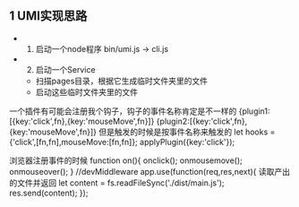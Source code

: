 ## 1 UMI实现思路
- 1. 启动一个node程序 bin/umi.js -> cli.js
- 2. 启动一个Service 
  - 扫描pages目录，根据它生成临时文件夹里的文件
  - 启动这些临时文件夹里的文件


 一个插件有可能会注册我个钩子，钩子的事件名称肯定是不一样的
{plugin1:[{key:'click',fn},{key:'mouseMove',fn}]}
{plugin2:[{key:'click',fn},{key:'mouseMove',fn}]}
 但是触发的时候是按事件名称来触发的
let hooks = {'click',[fn,fn],mouseMove:[fn,fn]};
 applyPlugin({key:'click'});

 浏览器注册事件的时候
 function on(){
   onclick();
   onmousemove();
   onmouseover();
 }
//devMiddleware
app.use(function(req,res,next){
  读取产出的文件并返回
  let content = fs.readFileSync('./dist/main.js');
res.send(content);
});
